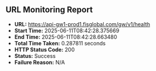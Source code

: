 ## URL Monitoring Report

- **URL:** https://api-gw1-prod1.fisglobal.com/gw/v1/health
- **Start Time:** 2025-06-11T08:42:28.375669
- **End Time:** 2025-06-11T08:42:28.663480
- **Total Time Taken:** 0.287811 seconds
- **HTTP Status Code:** 200
- **Status:** Success
- **Failure Reason:** N/A
